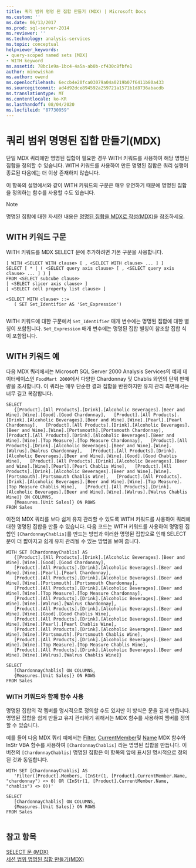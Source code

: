 ```yaml
---
title: 쿼리 범위 명명 된 집합 만들기 (MDX) | Microsoft Docs
ms.custom: ''
ms.date: 06/13/2017
ms.prod: sql-server-2014
ms.reviewer: ''
ms.technology: analysis-services
ms.topic: conceptual
helpviewer_keywords:
- query-scoped named sets [MDX]
- WITH keyword
ms.assetid: 78bc1e9a-1bc4-4a5a-ab0b-cf430c8fbfe1
author: minewiskan
ms.author: owend
ms.openlocfilehash: 6eccb4e20fca03079a04a0219b07f6411b80a433
ms.sourcegitcommit: ad4d92dce894592a259721a1571b1d8736abacdb
ms.translationtype: MT
ms.contentlocale: ko-KR
ms.lasthandoff: 08/04/2020
ms.locfileid: "87730959"
---
```

# <a name="creating-query-scoped-named-sets-mdx"></a>쿼리 범위 명명된 집합 만들기(MDX)
  단일 MDX 쿼리에만 명명된 집합이 필요한 경우 WITH 키워드를 사용하여 해당 명명된 집합을 정의할 수 있습니다. WITH 키워드를 사용하여 만든 명명된 집합은 쿼리 실행이 종료된 다음에는 더 이상 존재하지 않습니다.  
  
 이 항목의 설명에서와 같이 WITH 키워드의 구문은 매우 유연하기 때문에 명명된 집합을 정의하는 함수를 사용할 수도 있습니다.  
  
> [!NOTE]  
>  명명된 집합에 대한 자세한 내용은 [명명된 집합을 MDX로 작성&#40;MDX&#41;](mdx-named-sets-building-named-sets.md)을 참조하세요.  
  
## <a name="with-keyword-syntax"></a>WITH 키워드 구문  
 WITH 키워드를 MDX SELECT 문에 추가하려면 기본 구문을 사용합니다.  
  
```  
[ WITH <SELECT WITH clause> [ , <SELECT WITH clause> ... ] ]   
SELECT [ * | ( <SELECT query axis clause> [ , <SELECT query axis clause> ... ] ) ]  
FROM <SELECT subcube clause>   
[ <SELECT slicer axis clause> ]  
[ <SELECT cell property list clause> ]  
  
<SELECT WITH clause> ::=  
   ( SET Set_Identifier AS 'Set_Expression')  
  
```  
  
 WITH 키워드에 대한 구문에서 `Set_Identifier` 매개 변수에는 명명된 집합에 대한 별칭이 포함됩니다. `Set_Expression` 매개 변수에는 명명된 집합 별칭이 참조할 집합 식이 포함됩니다.  
  
## <a name="with-keyword-example"></a>WITH 키워드 예  
 다음 MDX 쿼리에서는 Microsoft SQL Server 2000 Analysis Services의 예제 데이터베이스인 `FoodMart 2000`에서 다양한 Chardonnay 및 Chablis 와인의 단위 판매량을 조사합니다. 이 쿼리는 매우 단순한 결과 집합을 반환하지만 유지 관리 측면에서는 너무 길고 복잡합니다.  
  
```  
SELECT  
   {[Product].[All Products].[Drink].[Alcoholic Beverages].[Beer and Wine].[Wine].[Good].[Good Chardonnay],   [Product].[All Products].[Drink].[Alcoholic Beverages].[Beer and Wine].[Wine].[Pearl].[Pearl Chardonnay],   [Product].[All Products].[Drink].[Alcoholic Beverages].[Beer and Wine].[Wine].[Portsmouth].[Portsmouth Chardonnay],   [Product].[All Products].[Drink].[Alcoholic Beverages].[Beer and Wine].[Wine].[Top Measure].[Top Measure Chardonnay],   [Product].[All Products].[Drink].[Alcoholic Beverages].[Beer and Wine].[Wine].[Walrus].[Walrus Chardonnay],   [Product].[All Products].[Drink].[Alcoholic Beverages].[Beer and Wine].[Wine].[Good].[Good Chablis Wine],   [Product].[All Products].[Drink].[Alcoholic Beverages].[Beer and Wine].[Wine].[Pearl].[Pearl Chablis Wine],   [Product].[All Products].[Drink].[Alcoholic Beverages].[Beer and Wine].[Wine].[Portsmouth].[Portsmouth Chablis Wine],   [Product].[All Products].[Drink].[Alcoholic Beverages].[Beer and Wine].[Wine].[Top Measure].[Top Measure Chablis Wine],   [Product].[All Products].[Drink].[Alcoholic Beverages].[Beer and Wine].[Wine].[Walrus].[Walrus Chablis Wine]} ON COLUMNS,  
   {Measures.[Unit Sales]} ON ROWS  
FROM Sales  
```  
  
 이전의 MDX 쿼리를 보다 쉽게 유지 관리할 수 있도록 WITH 키워드를 사용하여 쿼리에 대한 명명된 집합을 만들 수 있습니다. 다음 코드는 WITH 키워드를 사용하여 명명된 집합인 `[ChardonnayChablis]`를 만드는 방법과 이러한 명명된 집합으로 인해 SELECT 문이 더 짧아지고 쉽게 유지 관리될 수 있는 방법을 보여 줍니다.  
  
```  
WITH SET [ChardonnayChablis] AS  
   {[Product].[All Products].[Drink].[Alcoholic Beverages].[Beer and Wine].[Wine].[Good].[Good Chardonnay],  
   [Product].[All Products].[Drink].[Alcoholic Beverages].[Beer and Wine].[Wine].[Pearl].[Pearl Chardonnay],  
   [Product].[All Products].[Drink].[Alcoholic Beverages].[Beer and Wine].[Wine].[Portsmouth].[Portsmouth Chardonnay],  
   [Product].[All Products].[Drink].[Alcoholic Beverages].[Beer and Wine].[Wine].[Top Measure].[Top Measure Chardonnay],  
   [Product].[All Products].[Drink].[Alcoholic Beverages].[Beer and Wine].[Wine].[Walrus].[Walrus Chardonnay],  
   [Product].[All Products].[Drink].[Alcoholic Beverages].[Beer and Wine].[Wine].[Good].[Good Chablis Wine],  
   [Product].[All Products].[Drink].[Alcoholic Beverages].[Beer and Wine].[Wine].[Pearl].[Pearl Chablis Wine],  
   [Product].[All Products].[Drink].[Alcoholic Beverages].[Beer and Wine].[Wine].[Portsmouth].[Portsmouth Chablis Wine],  
   [Product].[All Products].[Drink].[Alcoholic Beverages].[Beer and Wine].[Wine].[Top Measure].[Top Measure Chablis Wine],  
   [Product].[All Products].[Drink].[Alcoholic Beverages].[Beer and Wine].[Wine].[Walrus].[Walrus Chablis Wine]}  
  
SELECT  
   [ChardonnayChablis] ON COLUMNS,  
   {Measures.[Unit Sales]} ON ROWS  
FROM Sales  
```  
  
### <a name="using-functions-together-with-the-with-keyword"></a>WITH 키워드와 함께 함수 사용  
 명명된 집합의 각 멤버를 명시적으로 정의할 수도 있지만 이 방식은 문을 길게 만듭니다. 명명된 집합을 쉽게 만들고 유지 관리하기 위해서는 MDX 함수를 사용하여 멤버를 정의할 수 있습니다.  
  
 예를 들어 다음 MDX 쿼리 예에서는 [Filter](/sql/mdx/filter-mdx), [CurrentMember](/sql/mdx/current-mdx)및 [Name](/sql/mdx/members-string-mdx) MDX 함수와 InStr VBA 함수를 사용하여 `[ChardonnayChablis]` 라는 명명된 집합을 만듭니다. 이 버전의 `[ChardonnayChablis]` 명명된 집합은 이 항목의 앞에 표시된 명시적으로 정의된 것과 동일합니다.  
  
```  
WITH SET [ChardonnayChablis] AS  
   'Filter([Product].Members, (InStr(1, [Product].CurrentMember.Name, "chardonnay") <> 0) OR (InStr(1, [Product].CurrentMember.Name, "chablis") <> 0))'  
  
SELECT  
   [ChardonnayChablis] ON COLUMNS,  
   {Measures.[Unit Sales]} ON ROWS  
FROM Sales  
  
```  
  
## <a name="see-also"></a>참고 항목  
 [SELECT 문 &#40;MDX&#41;](/sql/mdx/mdx-data-manipulation-select)   
 [세션 범위 명명된 집합 만들기&#40;MDX&#41;](mdx-named-sets-creating-session-scoped-named-sets.md)  
  
  
